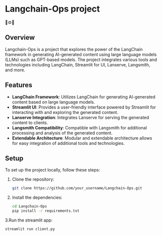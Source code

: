 # Langchain-Ops project

🤖⚙️🔗

## Overview

Langchain-Ops is a project that explores the power of the LangChain framework in generating AI-generated content using large language models (LLMs) such as GPT-based models. The project integrates various tools and technologies including LangChain, Streamlit for UI, Lanserve, Langsmith, and more.

## Features

- **LangChain Framework**: Utilizes LangChain for generating AI-generated content based on large language models.
- **Streamlit UI**: Provides a user-friendly interface powered by Streamlit for interacting with and exploring the generated content.
- **Lanserve Integration**: Integrates Lanserve for serving the generated content to clients.
- **Langsmith Compatibility**: Compatible with Langsmith for additional processing and analysis of the generated content.
- **Extendable Architecture**: Modular and extendable architecture allows for easy integration of additional tools and technologies.

## Setup

To set up the project locally, follow these steps:

1. Clone the repository:

   ```bash
   git clone https://github.com/your_username/Langchain-Ops.git
2. Install the dependencies:
   ```bash
   cd Langchain-Ops
   pip install -r requirements.txt
3.Run the streamlit app:
   ```bash
   streamlit run client.py
